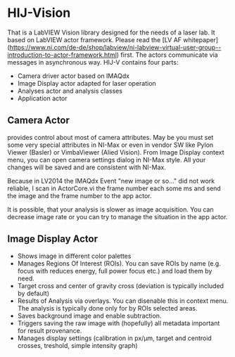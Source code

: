 # HIJ-Vision
That is a LabVIEW Vision library designed for the needs of a laser lab. It based on LabVIEW actor framework. 
Please read the [LV AF whitepaper] (https://www.ni.com/de-de/shop/labview/ni-labview-virtual-user-group--introduction-to-actor-framework.html)
first. The actors communicate via messages in asynchronous way.
HIJ-V contains four parts:
- Camera driver actor  based on IMAQdx
- Image Display actor adapted for laser operation
- Analyses actor and analysis classes
- Application actor

## Camera Actor
provides control about most of camera attributes. May be you must set some very special attributes in NI-Max or even in vendor SW like Pylon Viewer (Basler) or VimbaViewer (Alied Vision). From Image Display context menu, you can open camera settings dialog in NI-Max style. All your changes will be saved and are consistent with NI-Max.

Because in LV2014 the IMAQdx Event "new image or so..." did not work reliable, I scan in ActorCore.vi the frame number each some ms and send the image and the frame number to the app actor.

It is possible, that your analysis is slower as image acquisition. You can decrease image rate or you can try to manage the situation in the app actor.

## Image Display Actor
- Shows image in different color palettes
- Manages Regions Of Interest (ROIs). You can save ROIs by name (e.g. focus with reduces energy, full power focus etc.) and load them by need.
- Target cross and center of gravity cross (deviation is typically included by default)
- Results of Analysis via overlays. You can disenable this in context menu. The analysis is typically done only for by ROIs selected areas.
- Saves background image and enable subtraction.  
- Triggers saving the raw image with (hopefully) all metadata important for result provenance.
- Manages display settings (calibration in px/µm, target and centroid crosses, treshold, simple intensity graph)


